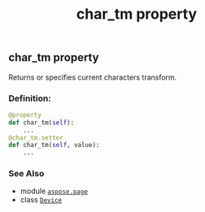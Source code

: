 ﻿---
title: char_tm property
second_title: Aspose.Page for Python via .NET API References
description: 
type: docs
weight: 440
url: /python-net/aspose.page/device/char_tm/
is_root: false
---

## char_tm property


Returns or specifies current characters transform.
### Definition:
```python
@property
def char_tm(self):
    ...
@char_tm.setter
def char_tm(self, value):
    ...
```

### See Also
* module [`aspose.page`](../../)
* class [`Device`](/page/python-net/aspose.page/device)
